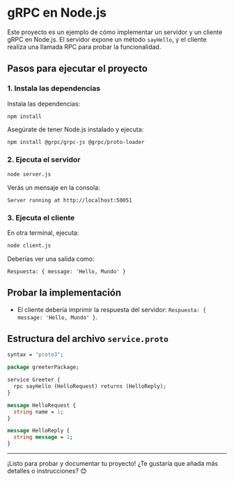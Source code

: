 # gRPC en Node.js

Este proyecto es un ejemplo de cómo implementar un servidor y un cliente gRPC en Node.js. El servidor expone un método `sayHello`, y el cliente realiza una llamada RPC para probar la funcionalidad.

## Pasos para ejecutar el proyecto

### 1. Instala las dependencias

Instala las dependencias:
   ```
   npm install
   ```

Asegúrate de tener Node.js instalado y ejecuta:

```bash
npm install @grpc/grpc-js @grpc/proto-loader
```

### 2. Ejecuta el servidor

```bash
node server.js
```

Verás un mensaje en la consola:
```
Server running at http://localhost:50051
```

### 3. Ejecuta el cliente

En otra terminal, ejecuta:

```bash
node client.js
```

Deberías ver una salida como:
```
Respuesta: { message: 'Hello, Mundo' }
```

## Probar la implementación

- El cliente debería imprimir la respuesta del servidor: `Respuesta: { message: 'Hello, Mundo' }`.

## Estructura del archivo `service.proto`

```proto
syntax = "proto3";

package greeterPackage;

service Greeter {
  rpc sayHello (HelloRequest) returns (HelloReply);
}

message HelloRequest {
  string name = 1;
}

message HelloReply {
  string message = 1;
}
```

---

¡Listo para probar y documentar tu proyecto! ¿Te gustaría que añada más detalles o instrucciones? 😊